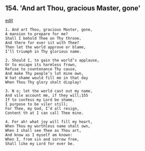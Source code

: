 
## 154.  'And art Thou, gracious Master, gone'
[edit](https://docs.google.com/document/d/1p9iwPXoVDHJleeLFhQr4nMZosPDwEnnT/edit?mode=html)



    1. And art Thou, gracious Master, gone,
    A mansion to prepare for me?
    Shall I behold Thee on Thy throne,
    And there for ever sit with Thee? 
    Then let the world approve or blame,
    I’ll triumph in Thy glorious name.

    2. Should I, to gain the world’s applause,
    Or to escape its harmless frown, 
    Refuse to countenance Thy cause,
    And make Thy people’s lot mine own, 
    W hat shame would fill me in that day 
    When Thou Thy glory shalt display!

    3. N o; let the world cast out my name,
    And vile account me, if they will;155
    If to confess my Lord be shame,
    I purpose to be viler still;
    For Thee, my God, I’d all resign,
    Content th at I can call Thee mine.

    4. For ah! what joy will fill my heart,
    When Thou my worthless name shalt own, 
    When I shall see Thee as Thou art,
    And know as I myself am known:
    When I, from sin and sorrow free,
    Shall like my Lord for ever be.
